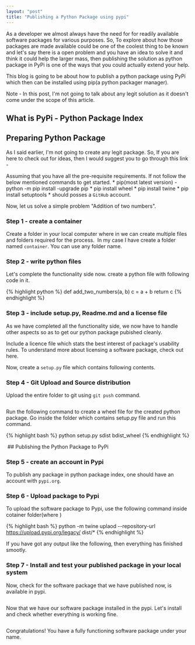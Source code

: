 ```yaml
---
layout: "post"
title: "Publishing a Python Package using pypi"
---
```


As a developer we almost always have the need for for readily available software packages for various purposes. So, To explore about how those packages are made available could be one of the coolest thing to be known and let's say there is a open problem and you have an idea to solve it and think it could help the larger mass, then publishing the solution as python package in PyPi is one of the ways that you could actually extend your help.
 
This blog is going to be about how to publish a python package using PyPi which then can be installed using pip(a python packager manager).

Note - In this post, I'm not going to talk about any legit solution as it doesn't come under the scope of this article.
## What is PyPi - Python Package Index

## Preparing Python Package
As I said earlier, I'm not going to create any legit package. So, If you are here to check out for ideas, then I would suggest you to go through this link - 

Assuming that you have all the pre-requisite requirements. If not follow the below mentioned commands to get started.
	* pip(most latest version) - python -m pip install -upgrade pip
	* pip install wheel
	* pip install twine
	* pip install setuptools
	* should posses a `GitHub` account.


Now, let us solve a simple problem "Addition of two numbers".

### Step 1 - create a container
Create a folder in your local computer where in we can create multiple files and folders required for the process. 
<image>
In my case I have create a folder named `container`. You can use any folder name. 

### Step 2 - write python files
Let's complete the functionality side now. create a python file with following code in it.

{% highlight python %}
def add_two_numbers(a, b)
    c = a + b 
    return c
{% endhighlight %}

### Step 3 - include setup.py, Readme.md and a license file
As we have completed all the functionality side, we now have to handle other aspects so as to get our python package pubished cleanly.

Include a licence file which stats the best interest of package's usability rules. To understand more about licensing a software package, check out here.
<image>

Now, create a `setup.py` file which contains following contents.
<image>

### Step 4 - Git Upload and Source distribution
Upload the entire folder to git using `git push` command.

<image>

Run the following command to create a wheel file for the created python package.
Go inside the folder which contains setup.py file and run this command.

{% highlight bash %}
python setup.py sdist bdist_wheel
{% endhighlight %}

<image>
## Publishing the Python Package to PyPi

### Step 5 - create an account in Pypi
To publish any package in python package index, one should have an account with `pypi.org`.
<image>

### Step 6 - Upload package to Pypi
To upload the software package to Pypi, use the following command inside cotainer folder(where )

{% highlight bash %}
python -m twine uplaod --repository-url https://upload.pypi.org/legacy/ dist/*
{% endhighlight %}

If you have got any output like the following, then everything has finished smootly.
<image>

### Step 7 - Install and test your published package in your local system
Now, check for the software package that we have published now, is available in pypi.

<image>

Now that we have our software package installed in the pypi. Let's install and check whether everything is working fine.

<image>

Congratulations! You have a fully functioning software package under your name. 


